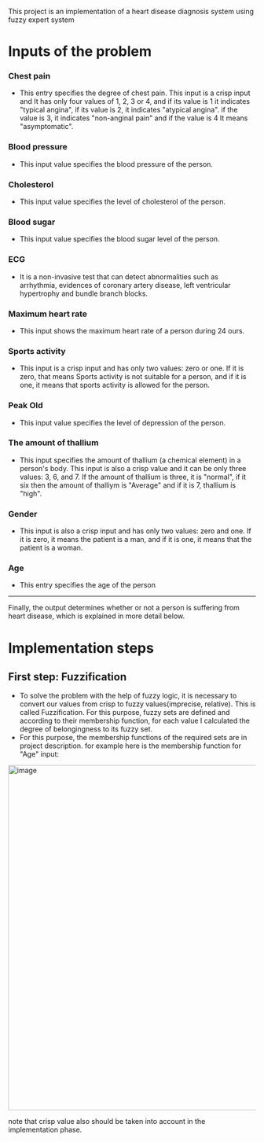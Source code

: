 This project is an implementation of a heart disease diagnosis system using fuzzy expert system
# Inputs of the problem

### Chest pain
- This entry specifies the degree of chest pain. This input is a crisp input and
It has only four values of 1, 2, 3 or 4, and if its value is 1 it indicates "typical angina", if its 
value is 2, it indicates "atypical angina". if the value is 3, it indicates "non-anginal pain" and if the value is 4
It means "asymptomatic".
### Blood pressure
- This input value specifies the blood pressure of the person.
### Cholesterol
- This input value specifies the level of cholesterol of the person.
### Blood sugar
- This input value specifies the blood sugar level of the person.
### ECG
- It is a non-invasive test that can detect abnormalities such as arrhythmia, evidences of coronary artery disease,
left ventricular hypertrophy and bundle branch blocks.
### Maximum heart rate
- This input shows the maximum heart rate of a person during 24 ours.
### Sports activity 
- This input is a crisp input and has only two values: zero or one. If it is zero, that means
Sports activity is not suitable for a person, and if it is one, it means that sports activity is allowed for the person.
### Peak Old
- This input value specifies the level of depression of the person.
### The amount of thallium
- This input specifies the amount of thallium (a chemical element) in a person's body. This input is  also
a crisp value and it can be only three values: 3, 6, and 7. If the amount of thallium is three, it is "normal", if it six
then the amount of thalliym is "Average" and if it is 7, thallium is "high".
### Gender
- This input is also a crisp input and has only two values: zero and one. If it is zero, it means the patient is 
a man, and if it is one, it means that the patient is a woman.
### Age
- This entry specifies the age of the person

- - - - - - - - - - - - - - - - - - - - - - - - - - - - - - - - - - - - - - - - - - - - - - - - - - - - - - - - - - - - - - - - - - - - - - - - - - - - - - - -

Finally, the output determines whether or not a person is suffering from heart disease, which is explained in more detail below.

# Implementation steps
## First step: Fuzzification
- To solve the problem with the help of fuzzy logic, it is necessary to convert our values from crisp to fuzzy values(imprecise, relative).
This is called Fuzzification. For this purpose, fuzzy sets are defined and according to their membership function, for each value I calculated
the degree of belongingness to its fuzzy set.
- For this purpose, the membership functions of the required sets are in project description. for example here is the membership function for "Age" input:
<img width="702" alt="image" src="https://user-images.githubusercontent.com/72692826/178142542-54897950-3a4f-4899-bad1-bd7b3da31537.png">

note that crisp value also should be taken into account in the implementation phase.

## 

